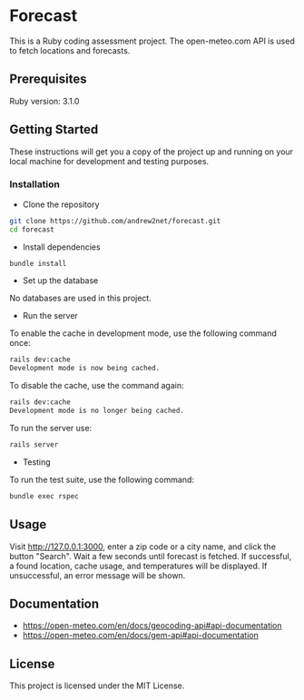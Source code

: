 # Forecast

This is a Ruby coding assessment project. The open-meteo.com API is used to fetch locations and forecasts.

## Prerequisites

Ruby version: 3.1.0

## Getting Started

These instructions will get you a copy of the project up and running on your local machine for development and testing purposes.

### Installation

- Clone the repository

```sh
git clone https://github.com/andrew2net/forecast.git
cd forecast
```

- Install dependencies

```sh
bundle install
```

- Set up the database

No databases are used in this project.

- Run the server

To enable the cache in development mode, use the following command once:

```sh
rails dev:cache
Development mode is now being cached.
```

To disable the cache, use the command again:

```sh
rails dev:cache
Development mode is no longer being cached.
```

To run the server use:

```sh
rails server
```

- Testing

To run the test suite, use the following command:

```sh
bundle exec rspec
```

## Usage

Visit <http://127.0.0.1:3000>, enter a zip code or a city name, and click the button "Search". Wait a few seconds until forecast is fetched. If successful, a found location, cache usage, and temperatures will be displayed. If unsuccessful, an error message will be shown.

## Documentation

- https://open-meteo.com/en/docs/geocoding-api#api-documentation
- https://open-meteo.com/en/docs/gem-api#api-documentation

## License

This project is licensed under the MIT License.
